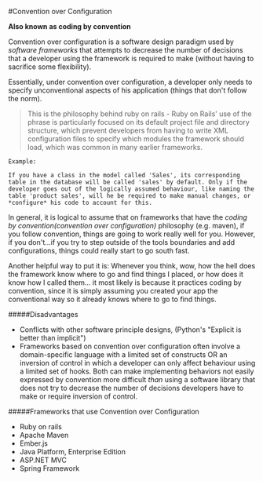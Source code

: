 #Convention over Configuration

**Also known as coding by convention**

Convention over configuration is a software design paradigm used by *software frameworks* that attempts to decrease the number of decisions that a developer using the framework is required to make (without having to sacrifice some flexibility). 

Essentially, under convention over configuration, a developer only needs to specify unconventional aspects of his application (things that don't follow the norm).

>This is the philosophy behind ruby on rails - Ruby on Rails' use of the phrase is particularly focused on its default project file and directory structure, which prevent developers from having to write XML configuration files to specify which modules the framework should load, which was common in many earlier frameworks.

```
Example:

If you have a class in the model called 'Sales', its corresponding table in the database will be called 'sales' by default. Only if the developer goes out of the logically assumed behaviour, like naming the table 'product sales', will he be required to make manual changes, or *configure* his code to account for this.

```

In general, it is logical to assume that on frameworks that have the *coding by convention(convention over configuration)* philosophy (e.g. maven), if you follow convention, things are going to work really well for you. However, if you don't...if you try to step outside of the tools boundaries and add configurations, things could really start to go south fast.

Another helpful way to put it is: Whenever you think, wow, how the hell does the framework know where to go and find things I placed, or how does it know how I called them... it most likely is because it practices coding by convention, since it is simply assuming you created your app the conventional way so it already knows where to go to find things.

#####Disadvantages

* Conflicts with other software principle designs, (Python's "Explicit is better than implicit")
* Frameworks based on convention over configuration often involve a domain-specific language with a limited set of constructs OR an inversion of control in which a developer can only affect behaviour using a limited set of hooks. Both can make implementing behaviors not easily expressed by convention more difficult *than* using a software library that does not try to decrease the number of decisions developers have to make or require inversion of control.


#####Frameworks that use Convention over Configuration

* Ruby on rails
* Apache Maven
* Ember.js
* Java Platform, Enterprise Edition
* ASP.NET MVC
* Spring Framework
